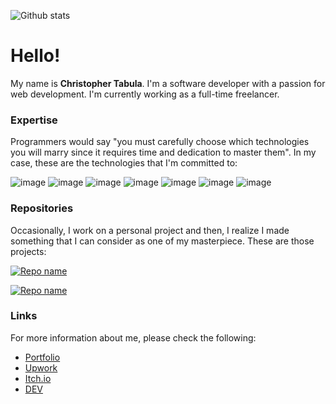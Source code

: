 ![Github stats](https://github-readme-stats.vercel.app/api?username=netervati&theme=nightowl&show_icons=true&count_private=true)
# Hello!
My name is **Christopher Tabula**. I'm a software developer with a passion for web development. I'm currently working as a full-time freelancer.

### Expertise
Programmers would say "you must carefully choose which technologies you will marry since it requires time and dedication to master them". In my case, these are the technologies that I'm committed to:

![image](https://img.shields.io/badge/HTML5-E34F26?style=for-the-badge&logo=html5&logoColor=white) ![image](https://img.shields.io/badge/Bootstrap-563D7C?style=for-the-badge&logo=bootstrap&logoColor=white) ![image](https://img.shields.io/badge/Django-092E20?style=for-the-badge&logo=django&logoColor=green) ![image](https://img.shields.io/badge/Flask-000000?style=for-the-badge&logo=flask&logoColor=white) ![image](https://img.shields.io/badge/MySQL-005C84?style=for-the-badge&logo=mysql&logoColor=white) ![image](https://img.shields.io/badge/jQuery-0769AD?style=for-the-badge&logo=jquery&logoColor=white) ![image](https://img.shields.io/badge/Heroku-430098?style=for-the-badge&logo=heroku&logoColor=white)

### Repositories
Occasionally, I work on a personal project and then, I realize I made something that I can consider as one of my masterpiece. These are those projects:

[![Repo name](https://github-readme-stats.vercel.app/api/pin/?username=netervati&repo=ketodietlib&theme=blueberry)](https://github.com/netervati/ketodietlib)

[![Repo name](https://github-readme-stats.vercel.app/api/pin/?username=netervati&repo=space-distortion&theme=blueberry)](https://github.com/netervati/space-distortion)

### Links
For more information about me, please check the following:
- [Portfolio](https://christophertabula.herokuapp.com/)
- [Upwork](https://www.upwork.com/freelancers/~0107c82810d5582362)
- [Itch.io](https://netervati.itch.io/)
- [DEV](https://dev.to/netervati)